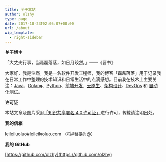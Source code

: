 ```yaml
---
title: 关于本站
author: olzhy
type: page
date: 2017-10-23T02:05:07+00:00
url: /about
wip_template:
  - right-sidebar
---
```


**关于博主**

「大丈夫行事，当磊磊落落，如日月皎然。」——《晋书》

大家好，我是浩然，我是一名软件开发工程师，我的博客「磊磊落落」用于记录我在日常工作中整理的技术知识和日常生活中的点滴感想。目前我在技术上主要关注：[Java](https://olzhy.github.io/tags/java/)、[Golang](https://olzhy.github.io/tags/golang/)、[Python](https://olzhy.github.io/tags/python/)、[前端开发](https://olzhy.github.io/tags/前端开发/)、[云原生](https://olzhy.github.io/tags/云原生/)、[架构设计](https://olzhy.github.io/tags/架构设计/)、[DevOps](https://olzhy.github.io/tags/devops/) 和 [自动化测试](https://olzhy.github.io/tags/自动化测试/)。

**许可证**

本站文章及图片采用[「知识共享署名 4.0 许可证」](https://creativecommons.org/licences/by/4.0)进行许可，转载请注明出处。

**我的信箱**

leileiluoluo#leileiluoluo.com （将#替换为@）

**我的 GitHub**

[https://github.com/olzhy](https://github.com/olzhy)

